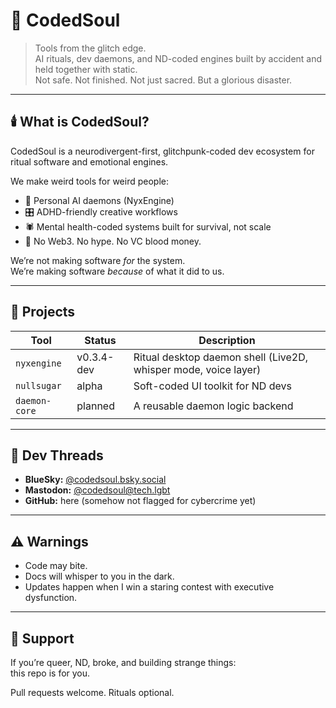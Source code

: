 # 🧠 CodedSoul

> Tools from the glitch edge.  
> AI rituals, dev daemons, and ND-coded engines built by accident and held together with static.  
> Not safe. Not finished. Not just sacred. But a glorious disaster.

---

## 🕯️ What is CodedSoul?

CodedSoul is a neurodivergent-first, glitchpunk-coded dev ecosystem for ritual software and emotional engines.

We make weird tools for weird people:
- 💾 Personal AI daemons (NyxEngine)
- 🎛️ ADHD-friendly creative workflows
- 🕷️ Mental health-coded systems built for survival, not scale
- 🚫 No Web3. No hype. No VC blood money.

We’re not making software *for* the system.  
We’re making software *because* of what it did to us.

---

## 🧪 Projects

| Tool       | Status     | Description                              |
|------------|------------|------------------------------------------|
| `nyxengine` | v0.3.4-dev | Ritual desktop daemon shell (Live2D, whisper mode, voice layer) |
| `nullsugar` | alpha      | Soft-coded UI toolkit for ND devs        |
| `daemon-core` | planned | A reusable daemon logic backend          |

---

## 🧵 Dev Threads

- **BlueSky:** [@codedsoul.bsky.social](https://bsky.app/profile/codedsoul.bsky.social)
- **Mastodon:** [@codedsoul@tech.lgbt](https://tech.lgbt/@codedsoul)
- **GitHub:** here (somehow not flagged for cybercrime yet)

---

## ⚠️ Warnings

- Code may bite.
- Docs will whisper to you in the dark.
- Updates happen when I win a staring contest with executive dysfunction.

---

## 💌 Support

If you’re queer, ND, broke, and building strange things:  
this repo is for you.

Pull requests welcome. Rituals optional.
